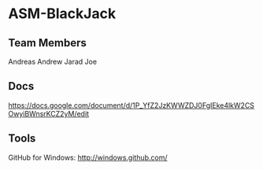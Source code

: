 ASM-BlackJack
=============

Team Members
------------

Andreas
Andrew
Jarad
Joe

Docs
----
https://docs.google.com/document/d/1P_YfZ2JzKWWZDJ0FgIEke4lkW2CSOwyiBWnsrKCZ2yM/edit

Tools
-----

GitHub for Windows: http://windows.github.com/